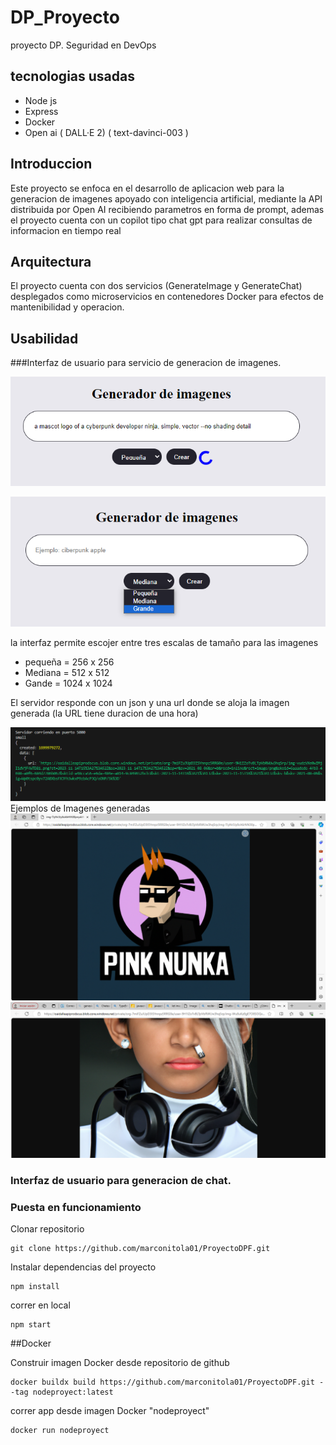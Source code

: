 # DP_Proyecto
proyecto DP. Seguridad en DevOps

## tecnologias usadas

- Node js
- Express
- Docker
- Open ai ( DALL·E 2) ( text-davinci-003 )

## Introduccion
Este proyecto se enfoca en el desarrollo de aplicacion web para la generacion de imagenes apoyado con inteligencia artificial, mediante la API distribuida por Open AI recibiendo parametros en forma de prompt, ademas el proyecto cuenta con un copilot tipo chat gpt para realizar consultas de informacion en tiempo real

## Arquitectura 

El proyecto cuenta con dos servicios (GenerateImage y GenerateChat) desplegados como microservicios en contenedores Docker para efectos de mantenibilidad y operacion.

## Usabilidad

###Interfaz de usuario para servicio de generacion de imagenes.

![GUI generateImage](/imagesreadme//Screenshot_8.png)

![GUI generateImage](/imagesreadme//Screenshot_12.png)

la interfaz permite escojer entre tres escalas de tamaño para las imagenes 
- pequeña = 256 x 256
- Mediana = 512 x 512
- Gande = 1024 x 1024

El servidor responde con un json y una url donde se aloja la imagen generada (la URL tiene duracion de una hora)

![GUI generateImage](/imagesreadme//Screenshot_13.png)
Ejemplos de Imagenes generadas
![GUI generateImage](/imagesreadme//Screenshot_9.png)
![GUI generateImage](/imagesreadme//Screenshot_6.png)

### Interfaz de usuario para generacion de chat.

### Puesta en funcionamiento

Clonar repositorio
~~~
git clone https://github.com/marconitola01/ProyectoDPF.git
~~~

Instalar dependencias del proyecto
~~~
npm install
~~~

correr en local

~~~
npm start
~~~



##Docker

Construir imagen Docker desde repositorio de github
~~~
docker buildx build https://github.com/marconitola01/ProyectoDPF.git --tag nodeproyect:latest
~~~

correr app desde imagen Docker "nodeproyect"
~~~
docker run nodeproyect
~~~

